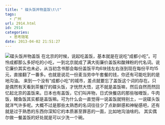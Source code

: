 ```yaml
---
title: " 碟头饭丼物盖饭\t\t"
tags:
  - 广州
url: 2914.html
id: 2914
categories:
  - 思考随笔
date: 2013-04-02 21:51:27
---
```


![](../../../images/2013/04/dietoufan-600x417.jpg "碟头饭丼物盖饭") 在北京的时候，说起吃盖饭，基本就是在说吃“成都小吃”。可怜成都那么多好吃的小吃，一到北京就成了满大街廉价盖饭和酸辣粉的代名词。说它廉价其实也未必，从当初念书那会每份盖饭平均6块钱左右涨到现在每份平均15元，直接翻了一番多。也就是说花一份麦当劳中午套餐的钱，你还有可能吃到的是地沟油。 来到一个没有“成都小吃”的城市，差点就要忘了盖饭这个词的存在。只是偶然有天看到茶餐厅的碟头饭，才恍然大悟，这不就是盖饭嘛，然后自然而然回忆起北京的盖饭来。日本也有盖饭，它们叫丼物，日式快餐店的那些咖喱饭，牛肉饭，鳗鱼饭其实都是盖饭嘛。可为什么会一直觉得一说盖饭就特别土，一说碟头饭就洋气许多呢。大概不过是那些太熟悉的名词往往少了点新鲜感和神秘感吧，还有就是过于熟悉的东西你深知它的本质甚至罪恶的一面，比如地沟油啥的。 其实偶尔做一餐盖饭的好处就是可以少洗一个碗。